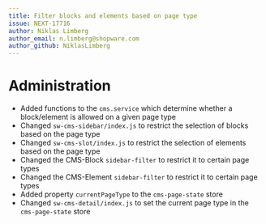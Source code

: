```yaml
---
title: Filter blocks and elements based on page type
issue: NEXT-17716
author: Niklas Limberg
author_email: n.limberg@shopware.com
author_github: NiklasLimberg
---
```

# Administration
* Added functions to the `cms.service` which determine whether a block/element is allowed on a given page type
* Changed `sw-cms-sidebar/index.js` to restrict the selection of blocks based on the page type
* Changed `sw-cms-slot/index.js` to restrict the selection of elements based on the page type
* Changed the CMS-Block `sidebar-filter` to restrict it to certain page types
* Changed the CMS-Element `sidebar-filter` to restrict it to certain page types
* Added property `currentPageType` to the `cms-page-state` store
* Changed `sw-cms-detail/index.js` to set the current page type in the `cms-page-state` store
